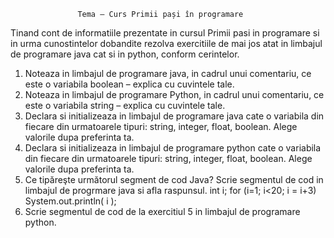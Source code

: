                    Tema – Curs Primii pași în programare

Tinand cont de informatiile prezentate in cursul Primii pasi in programare
si in urma cunostintelor dobandite rezolva exercitiile de mai jos atat in
limbajul de programare java cat si in python, conform cerintelor.
1. Noteaza in limbajul de programare java, in cadrul unui comentariu, ce
este o variabila boolean – explica cu cuvintele tale.
2. Noteaza in limbajul de programare Python, in cadrul unui comentariu,
ce este o variabila string – explica cu cuvintele tale.
3. Declara si initializeaza in limbajul de programare java cate o variabila
din fiecare din urmatoarele tipuri: string, integer, float, boolean. Alege
valorile dupa preferinta ta.
4. Declara si initializeaza in limbajul de programare python cate o
variabila din fiecare din urmatoarele tipuri: string, integer, float,
boolean. Alege valorile dupa preferinta ta.
5. Ce tipăreşte următorul segment de cod Java? Scrie segmentul de cod
in limbajul de progrmare java si afla raspunsul.
int i;
for (i=1; i<20; i = i+3)
System.out.println( i );
6. Scrie segmentul de cod de la exercitiul 5 in limbajul de programare
python.
